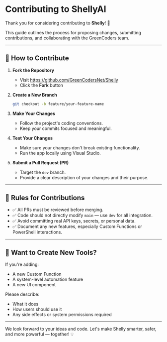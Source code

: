 # Contributing to ShellyAI

Thank you for considering contributing to **Shelly**! 🚀

This guide outlines the process for proposing changes, submitting contributions, and collaborating with the GreenCoders team.

---

## 🧰 How to Contribute

1. **Fork the Repository**
   - Visit https://github.com/GreenCodersNet/Shelly
   - Click the **Fork** button

2. **Create a New Branch**
   ```bash
   git checkout -b feature/your-feature-name
   ```

3. **Make Your Changes**
   - Follow the project's coding conventions.
   - Keep your commits focused and meaningful.

4. **Test Your Changes**
   - Make sure your changes don't break existing functionality.
   - Run the app locally using Visual Studio.

5. **Submit a Pull Request (PR)**
   - Target the `dev` branch.
   - Provide a clear description of your changes and their purpose.

---

## 📌 Rules for Contributions

- ✅ All PRs must be reviewed before merging.
- ✅ Code should not directly modify `main` — use `dev` for all integration.
- ✅ Avoid committing real API keys, secrets, or personal data.
- ✅ Document any new features, especially Custom Functions or PowerShell interactions.

---

## 🧪 Want to Create New Tools?

If you're adding:
- A new Custom Function
- A system-level automation feature
- A new UI component

Please describe:
- What it does
- How users should use it
- Any side effects or system permissions required

---

We look forward to your ideas and code. Let's make Shelly smarter, safer, and more powerful — together! 💡
